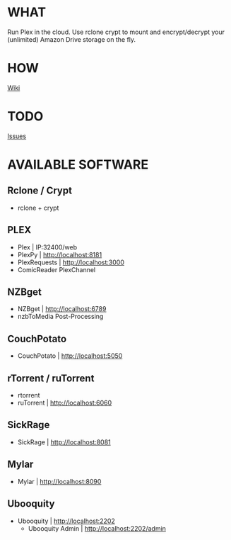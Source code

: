 # WHAT
Run Plex in the cloud. Use rclone crypt to mount and encrypt/decrypt your (unlimited) Amazon Drive storage on the fly.

# HOW
[Wiki](https://github.com/chrisanthropic/PlexInTheCloud/wiki)

# TODO
[Issues](https://github.com/chrisanthropic/PlexInTheCloud/issues?q=is%3Aopen+is%3Aissue+label%3Aenhancement)

# AVAILABLE SOFTWARE
## Rclone / Crypt
- rclone + crypt

## PLEX
- Plex | IP:32400/web
- PlexPy | [http://localhost:8181](http://localhost:8181)
- PlexRequests | [http://localhost:3000](http://localhost:3000)
- ComicReader PlexChannel

## NZBget
- NZBget | [http://localhost:6789](http://localhost:6789)
- nzbToMedia Post-Processing

## CouchPotato
- CouchPotato | [http://localhost:5050](http://localhost:5050)

## rTorrent / ruTorrent
- rtorrent
- ruTorrent | [http://localhost:6060](http://localhost:6060)

## SickRage
- SickRage | [http://localhost:8081](http://localhost:8081)

## Mylar
- Mylar | [http://localhost:8090](http://localhost:8090)

## Ubooquity
- Ubooquity | [http://localhost:2202](http://localhost:2202)
    - Ubooquity Admin | [http://localhost:2202/admin](http://localhost:2202/admin)



